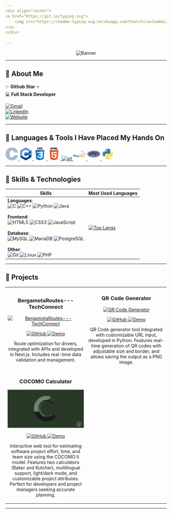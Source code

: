 ```yaml
---
<div align="center">
<a href="https://git.io/typing-svg">
    <img src="https://readme-typing-svg.herokuapp.com?font=Fira+Code&size=40&weight=700&duration=2000&pause=1000&color=8B0000&center=true&vCenter=true&width=435&lines=Hi+There!%F0%9F%91%8B;I%C2%B4m++CaesarCode+%F0%9F%92%BB" alt="Typing SVG" />
</a>
</div>

---
```


<div align="center">
  <img src="https://github.com/ICaesarI/ICaesarI/blob/main/bannerProfile.gif?raw=true" alt="Banner" />
</div>

---

## 🔴 About Me

✨ **Github Star** ⭐  
💻 **Full Stack Developer**  

[![Gmail](https://img.shields.io/badge/Gmail-D14836?style=for-the-badge&logo=gmail&logoColor=white)](mailto:cesar.gonzalez.anayaDev@gmail.com)  
[![LinkedIn](https://img.shields.io/badge/LinkedIn-%230077B5.svg?style=for-the-badge&logo=linkedin&logoColor=white)](https://www.linkedin.com/in/cesar-gonzalez-anaya)  
[![Website](https://img.shields.io/badge/Website-000000?style=for-the-badge&logo=website&logoColor=white)](https://www.caesarcode.com.mx/)

---

## 🔴 Languages & Tools I Have Placed My Hands On

<p align="left"> 
  <a href="https://www.cprogramming.com/" target="_blank" rel="noreferrer"> 
    <img src="https://raw.githubusercontent.com/devicons/devicon/master/icons/c/c-original.svg" alt="c" width="40" height="40"/> 
  </a> 
  <a href="https://www.w3schools.com/cpp/" target="_blank" rel="noreferrer"> 
    <img src="https://raw.githubusercontent.com/devicons/devicon/master/icons/cplusplus/cplusplus-original.svg" alt="cplusplus" width="40" height="40"/> 
  </a> 
  <a href="https://www.w3schools.com/css/" target="_blank" rel="noreferrer"> 
    <img src="https://raw.githubusercontent.com/devicons/devicon/master/icons/css3/css3-original-wordmark.svg" alt="css3" width="40" height="40"/> 
  </a> 
  <a href="https://www.w3.org/html/" target="_blank" rel="noreferrer"> 
    <img src="https://raw.githubusercontent.com/devicons/devicon/master/icons/html5/html5-original-wordmark.svg" alt="html5" width="40" height="40"/> 
  </a> 
  <a href="https://git-scm.com/" target="_blank" rel="noreferrer"> 
    <img src="https://www.vectorlogo.zone/logos/git-scm/git-scm-icon.svg" alt="git" width="40" height="40"/> 
  </a> 
  <a href="https://www.mysql.com/" target="_blank" rel="noreferrer"> 
    <img src="https://raw.githubusercontent.com/devicons/devicon/master/icons/mysql/mysql-original-wordmark.svg" alt="mysql" width="40" height="40"/> 
  </a> 
  <a href="https://www.php.net" target="_blank" rel="noreferrer"> 
    <img src="https://raw.githubusercontent.com/devicons/devicon/master/icons/php/php-original.svg" alt="php" width="40" height="40"/> 
  </a> 
  <a href="https://www.python.org" target="_blank" rel="noreferrer"> 
    <img src="https://raw.githubusercontent.com/devicons/devicon/master/icons/python/python-original.svg" alt="python" width="40" height="40"/> 
  </a> 
</p>

---

## 🔴 Skills & Technologies

| **Skills**                                                                                             | Most Used Languages                                                                                     |
|---------------------------------------------------------------------------------------------------------|---------------------------------------------------------------------------------------------------------|
| **Languages**: <br> ![C](https://img.shields.io/badge/-C-A8B9CC?style=flat&logo=c&logoColor=black) ![C++](https://img.shields.io/badge/-C++-00599C?style=flat&logo=c%2B%2B&logoColor=white) ![Python](https://img.shields.io/badge/-Python-3776AB?style=flat&logo=python&logoColor=white) ![Java](https://img.shields.io/badge/-Java-007396?style=flat&logo=java&logoColor=white) <br><br> **Frontend**: <br> ![HTML5](https://img.shields.io/badge/-HTML5-E34F26?style=flat&logo=html5&logoColor=white) ![CSS3](https://img.shields.io/badge/-CSS3-1572B6?style=flat&logo=css3&logoColor=white) ![JavaScript](https://img.shields.io/badge/-JavaScript-F7DF1E?style=flat&logo=javascript&logoColor=black) <br><br> **Database**: <br> ![MySQL](https://img.shields.io/badge/-MySQL-4479A1?style=flat&logo=mysql&logoColor=white) ![MariaDB](https://img.shields.io/badge/-MariaDB-003545?style=flat&logo=mariadb&logoColor=white) ![PostgreSQL](https://img.shields.io/badge/-PostgreSQL-4169E1?style=flat&logo=postgresql&logoColor=white) <br><br> **Other**: <br> ![Git](https://img.shields.io/badge/-Git-F05032?style=flat&logo=git&logoColor=white) ![Linux](https://img.shields.io/badge/-Linux-FCC624?style=flat&logo=linux&logoColor=black) ![PHP](https://img.shields.io/badge/-PHP-777BB4?style=flat&logo=php&logoColor=white) | [![Top Langs](https://github-readme-stats.vercel.app/api/top-langs/?username=ICaesarI&theme=great-gatsby&layout=compact&langs_count=5&card_width=300&text_color=ffffff)](https://github.com/ICaesarI) |

---

## 🔴 Projects
<table>
<tr>
<td width="50%">
<h3 align="center">BergamotaRoutes---TechConnect</h3>
<div align="center">
<a href="https://github.com/ICaesarI/BergamotaRoutes---TechConnect" target="_blank"><img src="ProyectsImg/BergamotaRoutes---TechConnect.png" width="400" alt="BergamotaRoutes---TechConnect"></a>
<p>
<a href="https://github.com/ICaesarI/BergamotaRoutes---TechConnect" target="_blank">
<img src="https://img.shields.io/badge/C%C3%93DIGO-000000?style=for-the-badge&logo=github&logoColor=white" alt="GitHub">
</a>
<a href="#" target="_blank">
<img src="https://img.shields.io/badge/-Demo-ff0000?style=for-the-badge&color=ff0000&logoColor=white" alt="Demo">
</a>
</p>
<p>Route optimization for drivers, integrated with APIs and developed in Next.js. Includes real-time data validation and management.</p>
</div>
</td>

<td width="50%">
<h3 align="center">QR Code Generator</h3>
<div align="center">
<a href="https://github.com/ICaesarI/QR_Code_Generator" target="_blank"><img src="ProyectsImg/QR_Code-_Generator.png" width="400" alt="QR Code Generator"></a>
<p>
<a href="https://github.com/ICaesarI/QR_Code_Generator" target="_blank">
<img src="https://img.shields.io/badge/C%C3%93DIGO-000000?style=for-the-badge&logo=github&logoColor=white" alt="GitHub">
</a>
<a href="https://qr-code-generator-private.vercel.app/" target="_blank">
<img src="https://img.shields.io/badge/-Demo-ff0000?style=for-the-badge&color=ff0000&logoColor=white" alt="Demo">
</a>
</p>
<p>QR Code generator tool integrated with customizable URL input, developed in Python. Features real-time generation of QR codes with adjustable size and border, and allows saving the output as a PNG image.</p>
</div>
    
</td>
</tr>

<td width="50%">
<h3 align="center">COCOMO Calculator</h3>
<div align="center">
<a href="https://github.com/ICaesarI/Cocomo_Calculator" target="_blank"><img src="ProyectsImg/Cocomo-Calculator.png" width="400" alt="QR Code Generator"></a>
<p>
<a href="https://github.com/ICaesarI/Cocomo_Calculator" target="_blank">
<img src="https://img.shields.io/badge/C%C3%93DIGO-000000?style=for-the-badge&logo=github&logoColor=white" alt="GitHub">
</a>
<a href="https://cocomo-calculator-theta.vercel.app/" target="_blank">
<img src="https://img.shields.io/badge/-Demo-ff0000?style=for-the-badge&color=ff0000&logoColor=white" alt="Demo">
</a>
</p>
<p>Interactive web tool for estimating software project effort, time, and team size using the COCOMO II model. Features two calculators (Baker and Kutcher), multilingual support, light/dark mode, and customizable project attributes. Perfect for developers and project managers seeking accurate planning.</p>
</div>
</table>

---





